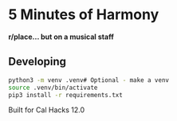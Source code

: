 # 5 Minutes of Harmony
**r/place... but on a musical staff**

## Developing
```bash
python3 -m venv .venv# Optional - make a venv
source .venv/bin/activate
pip3 install -r requirements.txt
```

Built for Cal Hacks 12.0